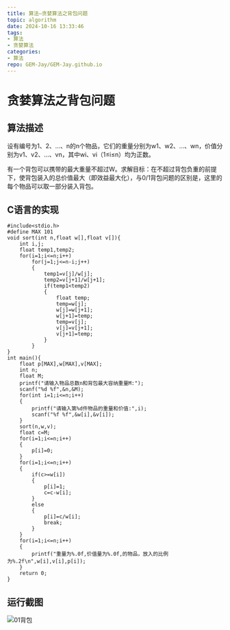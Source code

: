 ```yaml
---
title: 算法—贪婪算法之背包问题
topic: algorithm
date: 2024-10-16 13:33:46
tags:
- 算法
- 贪婪算法
categories: 
- 算法
repo: GEM-Jay/GEM-Jay.github.io
---
```

# 贪婪算法之背包问题

## 算法描述

设有编号为1、2、…、n的n个物品，它们的重量分别为w1、w2、…、wn，价值分别为v1、v2、…、vn，其中wi、vi（1≤i≤n）均为正数。

有一个背包可以携带的最大重量不超过W。求解目标：在不超过背包负重的前提下，使背包装入的总价值最大（即效益最大化），与0/1背包问题的区别是，这里的每个物品可以取一部分装入背包。

## C语言的实现

```代码
#include<stdio.h>
#define MAX 101
void sort(int n,float w[],float v[]){
	int i,j;
	float temp1,temp2;
	for(i=1;i<=n;i++)
		for(j=1;j<=n-i;j++)
		{
			temp1=v[j]/w[j];
			temp2=v[j+1]/w[j+1];
			if(temp1<temp2)
			{
				float temp;
				temp=w[j];
				w[j]=w[j+1];
				w[j+1]=temp;
				temp=v[j];
				v[j]=v[j+1];
				v[j+1]=temp;
			}
		}
}
int main(){
	float p[MAX],w[MAX],v[MAX];
	int n;
	float M;
	printf("请输入物品总数n和背包最大容纳重量M:");
	scanf("%d %f",&n,&M);
	for(int i=1;i<=n;i++)
	{
		printf("请输入第%d件物品的重量和价值:",i);
		scanf("%f %f",&w[i],&v[i]);
	}
	sort(n,w,v);
	float c=M;
	for(i=1;i<=n;i++)
	{
		p[i]=0;
	}
	for(i=1;i<=n;i++)
	{
		if(c>=w[i])
		{
			p[i]=1;
			c=c-w[i];
		}
		else
		{
			p[i]=c/w[i];
			break;
		}
	}
	for(i=1;i<=n;i++)
	{
		printf("重量为%.0f,价值量为%.0f,的物品，放入的比例为%.2f\n",w[i],v[i],p[i]);
	}
	return 0;
}
```

## 运行截图

![01背包](https://cdn.jsdelivr.net/gh/GEM-Jay/images/01bag.jpg)